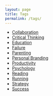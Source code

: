 ```yaml
---
layout: page
title: Tags
permalink: /tags/
---
```


* <a href="http://chrischow.github.io/meditations/tag/Collaboration">Collaboration</a>
* <a href="http://chrischow.github.io/meditations/tag/Critical Thinking">Critical Thinking</a>
* <a href="http://chrischow.github.io/meditations/tag/Education">Education</a>
* <a href="http://chrischow.github.io/meditations/tag/Failure">Failure</a>
* <a href="http://chrischow.github.io/meditations/tag/Parenting">Parenting</a>
* <a href="http://chrischow.github.io/meditations/tag/Personal Branding">Personal Branding</a>
* <a href="http://chrischow.github.io/meditations/tag/Productivity">Productivity</a>
* <a href="http://chrischow.github.io/meditations/tag/Psychology">Psychology</a>
* <a href="http://chrischow.github.io/meditations/tag/Reading">Reading</a>
* <a href="http://chrischow.github.io/meditations/tag/Running">Running</a>
* <a href="http://chrischow.github.io/meditations/tag/Strategy">Strategy</a>
* <a href="http://chrischow.github.io/meditations/tag/Success">Success</a>